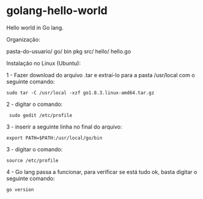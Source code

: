# golang-hello-world
Hello world in Go lang.

Organização:

pasta-do-usuario/
	go/
    	bin
    	pkg
    	src/
        	hello/
           		hello.go


Instalação no Linux (Ubuntu):

1 - Fazer download do arquivo .tar e extraí-lo para a pasta /usr/local com o seguinte comando:
	
	sudo tar -C /usr/local -xzf go1.8.3.linux-amd64.tar.gz

2 - digitar o comando:
	 
	 sudo gedit /etc/profile 

3 - inserir a seguinte linha no final do arquivo:
	
	export PATH=$PATH:/usr/local/go/bin

3 - digitar o comando:
	
	source /etc/profile

4 - Go lang passa a funcionar, para verificar se está tudo ok, basta digitar o seguinte comando:
	
	go version


